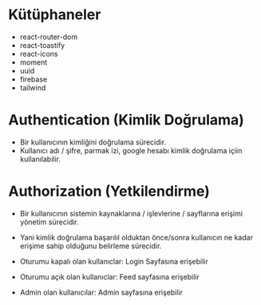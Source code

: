 # Kütüphaneler

- react-router-dom
- react-toastify
- react-icons
- moment
- uuid
- firebase
- tailwind

# Authentication (Kimlik Doğrulama)

- Bir kullanıcının kimliğini doğrulama sürecidir.
- Kullanıcı adı / şifre, parmak izi, google hesabı kimlik doğrulama içiin kullanılabilir.

# Authorization (Yetkilendirme)

- Bir kullanıcının sistemin kaynaklarına / işlevlerine / sayflarına erişimi yönetim sürecidir.
- Yani kimlik doğrulama başarılıl olduktan önce/sonra kullanıcın ne kadar erişime sahip olduğunu belirleme sürecidir.

- Oturumu kapalı olan kullanıclar: Login Sayfasına erişebilir

- Oturumu açık olan kullanıclar: Feed sayfasına erişebilir

- Admin olan kullanıcılar: Admin sayfasına erişebilir
